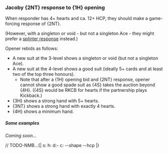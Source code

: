 ### <a name="Jacoby_2NT_response_to_1H_opening"> Jacoby {2NT} response to {1H} opening

When responder has 4+ hearts and ca. 12+ HCP, they should make a game-forcing response of {2NT}.

(However, with a singleton or void - but not a singleton Ace - they might prefer a [splinter response](#Splinter_responses_to_1H_opening) instead.)

Opener rebids as follows:

- A new suit at the 3-level shows a singleton or void (but not a singleton Ace).
- A new suit at the 4-level shows a good suit (ideally 5+ cards and at least two of the top three honours).
    - Note that after a {1H} opening bid and {2NT} response, opener cannot show a good spade suit as {4S} takes the auction beyond {4H}. ({4S} would be RKCB for hearts if the partnership plays Kickback.)
- {3H} shows a strong hand with 5+ hearts.
- {3NT} shows a strong hand with exactly 4 hearts.
- {4H} shows a minimum hand.

##### Some examples

_Coming soon..._

// TODO-NMB...{| s: h: d:- c: --shape --hcp |}
